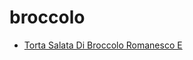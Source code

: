 # broccolo

 * [Torta Salata Di Broccolo Romanesco E](index/t/torta-salata-di-broccolo-romanesco-e.json)
